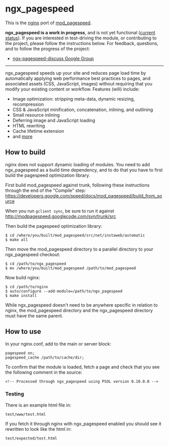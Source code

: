 # ngx_pagespeed

This is the [nginx](http://nginx.org/) port of
[mod_pagespeed](https://developers.google.com/speed/pagespeed/mod).

**ngx_pagespeed is a work in progress**, and is not yet functional ([current status](https://github.com/pagespeed/ngx_pagespeed/wiki/Status)). If you are
interested in test-driving the module, or contributing to the project, please
follow the instructions below. For feedback, questions, and to follow the progress of the project:

- [ngx-pagespeed-discuss Google Group](https://groups.google.com/forum/#!forum/ngx-pagespeed-discuss)

---

ngx_pagespeed speeds up your site and reduces page load time by automatically
applying web performance best practices to pages, and associated assets (CSS,
JavaScript, images) without requiring that you modify your existing content or
workflow. Features (will) include:

- Image optimization: stripping meta-data, dynamic resizing, recompression
- CSS & JavaScript minification, concatenation, inlining, and outlining
- Small resource inlining
- Deferring image and JavaScript loading
- HTML rewriting
- Cache lifetime extension
- and [more](https://developers.google.com/speed/docs/mod_pagespeed/config_filters)


## How to build

nginx does not support dynamic loading of modules. You need to add ngx_pagespeed
as a build time dependency, and to do that you have to first build the pagespeed
optimization library.

First build mod_pagespeed against trunk, following these instructions through
the end of the "Compile" step:
https://developers.google.com/speed/docs/mod_pagespeed/build_from_source

When you run `gclient sync`, be sure to run it against
http://modpagespeed.googlecode.com/svn/trunk/src

Then build the pagespeed optimization library:

    $ cd /where/you/built/mod_pagespeed/src/net/instaweb/automatic
    $ make all

Then move the mod_pagespeed directory to a parallel directory to your
ngx_pagespeed checkout:

    $ cd /path/to/ngx_pagespeed
    $ mv /where/you/built/mod_pagespeed /path/to/mod_pagespeed

Now build nginx:

    $ cd /path/to/nginx
    $ auto/configure --add-module=/path/to/ngx_pagespeed
    $ make install

While ngx_pagespeed doesn't need to be anywhere specific in relation to nginx,
the mod_pagespeed directory and the ngx_pagespeed directory must have the same
parent.

## How to use

In your nginx.conf, add to the main or server block:

    pagespeed on;
    pagespeed_cache /path/to/cache/dir;

To confirm that the module is loaded, fetch a page and check that you see the
following comment in the source:

    <!-- Processed through ngx_pagespeed using PSOL version 0.10.0.0 -->

### Testing

There is an example html file in:

    test/www/test.html

If you fetch it through nginx with ngx_pagespeed enabled you should see it
rewritten to look like the html in:

    test/expected/test.html
